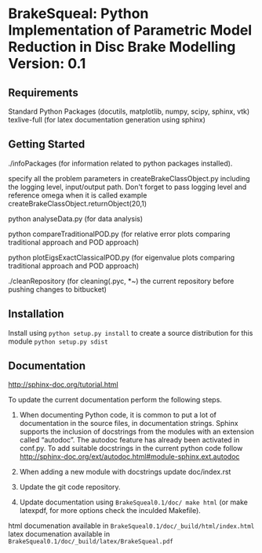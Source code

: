 BrakeSqueal: Python Implementation of Parametric Model Reduction in Disc Brake Modelling
Version: 0.1
========================================


Requirements
------------
Standard Python Packages (docutils, matplotlib, numpy, scipy, sphinx, vtk)
texlive-full (for latex documentation generation using sphinx)


Getting Started
---------------
./infoPackages (for information related to python packages installed).

specify all the problem parameters in createBrakeClassObject.py including the logging level, input/output path.
Don't forget to pass logging level and reference omega when it is called example createBrakeClassObject.returnObject(20,1)
 
python analyseData.py (for data analysis)

python compareTraditionalPOD.py (for relative error plots comparing traditional approach and POD approach)

python plotEigsExactClassicalPOD.py (for eigenvalue plots comparing traditional approach and POD approach)



./cleanRepository (for cleaning(.pyc, *~) the current repository before pushing changes to bitbucket)


Installation
---------------
Install using `python setup.py install`
to create a source distribution for this module `python setup.py sdist`


Documentation
---------------
http://sphinx-doc.org/tutorial.html

To update the current documentation perform the following steps.

1. When documenting Python code, it is common to put a lot of documentation in the source files, 
in documentation strings. Sphinx supports the inclusion of docstrings from the modules with an 
extension called “autodoc”. The autodoc feature has already been activated in conf.py. 
To add suitable docstrings in the current python code follow
http://sphinx-doc.org/ext/autodoc.html#module-sphinx.ext.autodoc 

2. When adding a new module with docstrings update doc/index.rst

3. Update the git code repository.

4. Update documentation using `BrakeSqueal0.1/doc/ make html` (or make latexpdf, for more options check the inculded Makefile).

html documenation available in `BrakeSqueal0.1/doc/_build/html/index.html`
latex documenation available in `BrakeSqueal0.1/doc/_build/latex/BrakeSqueal.pdf`